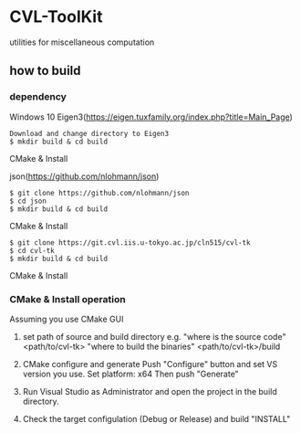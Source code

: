 # CVL-ToolKit
utilities for miscellaneous computation

## how to build
### dependency
Windows 10
Eigen3(https://eigen.tuxfamily.org/index.php?title=Main_Page)

```
Download and change directory to Eigen3
$ mkdir build & cd build
```
CMake & Install

json(https://github.com/nlohmann/json)
```
$ git clone https://github.com/nlohmann/json
$ cd json
$ mkdir build & cd build
```
CMake & Install

```
$ git clone https://git.cvl.iis.u-tokyo.ac.jp/cln515/cvl-tk
$ cd cvl-tk
$ mkdir build & cd build
```
CMake & Install

### CMake & Install operation
Assuming you use CMake GUI
1. set path of source and build directory
e.g. "where is the source code" <path/to/cvl-tk>
"where to build the binaries" <path/to/cvl-tk>/build

2. CMake configure and generate
Push "Configure" button and set VS version you use. Set platform: x64
Then push "Generate"

3. Run Visual Studio as Administrator and open the project in the build directory.

4. Check the target configulation (Debug or Release) and build "INSTALL"
